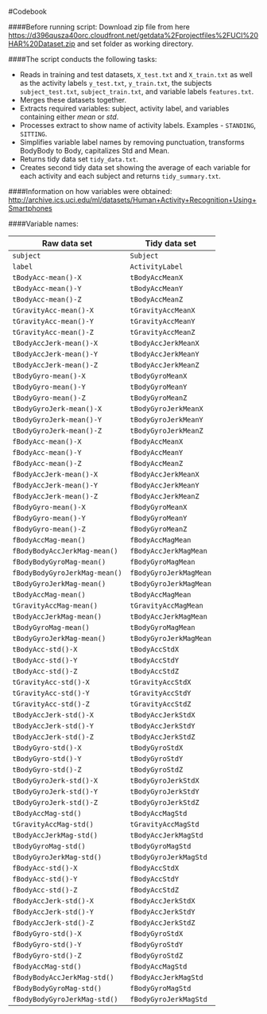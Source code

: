 #Codebook

####Before running script:
Download zip file from here <https://d396qusza40orc.cloudfront.net/getdata%2Fprojectfiles%2FUCI%20HAR%20Dataset.zip> and set folder as working directory.

####The script conducts the following tasks:

* Reads in training and test datasets, `X_test.txt` and `X_train.txt` as well as the activity labels `y_test.txt`, `y_train.txt`, the subjects `subject_test.txt`, `subject_train.txt`, and variable labels `features.txt`.
* Merges these datasets together.
* Extracts required variables: subject, activity label, and variables containing either *mean* or *std*.
* Processes extract to show name of activity labels. Examples - `STANDING`, `SITTING`.
* Simplifies variable label names by removing punctuation, transforms BodyBody to Body, capitalizes Std and Mean.
* Returns tidy data set `tidy_data.txt`.
* Creates second tidy data set showing the average of each variable for each activity and each subject and returns `tidy_summary.txt`.

####Information on how variables were obtained:
<http://archive.ics.uci.edu/ml/datasets/Human+Activity+Recognition+Using+Smartphones>

####Variable names:

 Raw data set | Tidy data set
 -------------|--------------
 `subject` | `Subject`
 `label` | `ActivityLabel`
 `tBodyAcc-mean()-X` | `tBodyAccMeanX`
 `tBodyAcc-mean()-Y` | `tBodyAccMeanY`
 `tBodyAcc-mean()-Z` | `tBodyAccMeanZ`
 `tGravityAcc-mean()-X` | `tGravityAccMeanX`
 `tGravityAcc-mean()-Y` | `tGravityAccMeanY`
 `tGravityAcc-mean()-Z` | `tGravityAccMeanZ`
 `tBodyAccJerk-mean()-X` | `tBodyAccJerkMeanX`
 `tBodyAccJerk-mean()-Y` | `tBodyAccJerkMeanY`
 `tBodyAccJerk-mean()-Z` | `tBodyAccJerkMeanZ`
 `tBodyGyro-mean()-X` | `tBodyGyroMeanX`
 `tBodyGyro-mean()-Y` | `tBodyGyroMeanY`
 `tBodyGyro-mean()-Z` | `tBodyGyroMeanZ`
 `tBodyGyroJerk-mean()-X` | `tBodyGyroJerkMeanX`
 `tBodyGyroJerk-mean()-Y` | `tBodyGyroJerkMeanY`
 `tBodyGyroJerk-mean()-Z` | `tBodyGyroJerkMeanZ`
 `fBodyAcc-mean()-X` | `fBodyAccMeanX`
 `fBodyAcc-mean()-Y` | `fBodyAccMeanY`
 `fBodyAcc-mean()-Z` | `fBodyAccMeanZ`
 `fBodyAccJerk-mean()-X` | `fBodyAccJerkMeanX`
 `fBodyAccJerk-mean()-Y` | `fBodyAccJerkMeanY`
 `fBodyAccJerk-mean()-Z` | `fBodyAccJerkMeanZ`
 `fBodyGyro-mean()-X` | `fBodyGyroMeanX`
 `fBodyGyro-mean()-Y` | `fBodyGyroMeanY`
 `fBodyGyro-mean()-Z` | `fBodyGyroMeanZ`
 `fBodyAccMag-mean()` | `fBodyAccMagMean`
 `fBodyBodyAccJerkMag-mean()` | `fBodyAccJerkMagMean`
 `fBodyBodyGyroMag-mean()` | `fBodyGyroMagMean`
 `fBodyBodyGyroJerkMag-mean()` | `fBodyGyroJerkMagMean`
 `tBodyGyroJerkMag-mean()` | `tBodyGyroJerkMagMean`
 `tBodyAccMag-mean()` | `tBodyAccMagMean`
 `tGravityAccMag-mean()` | `tGravityAccMagMean`
 `tBodyAccJerkMag-mean()` | `tBodyAccJerkMagMean`
 `tBodyGyroMag-mean()` | `tBodyGyroMagMean`
 `tBodyGyroJerkMag-mean()` | `tBodyGyroJerkMagMean`
 `tBodyAcc-std()-X` | `tBodyAccStdX`
 `tBodyAcc-std()-Y` | `tBodyAccStdY`
 `tBodyAcc-std()-Z` | `tBodyAccStdZ`
 `tGravityAcc-std()-X` | `tGravityAccStdX`
 `tGravityAcc-std()-Y` | `tGravityAccStdY`
 `tGravityAcc-std()-Z` | `tGravityAccStdZ`
 `tBodyAccJerk-std()-X` | `tBodyAccJerkStdX`
 `tBodyAccJerk-std()-Y` | `tBodyAccJerkStdY`
 `tBodyAccJerk-std()-Z` | `tBodyAccJerkStdZ`
 `tBodyGyro-std()-X` | `tBodyGyroStdX`
 `tBodyGyro-std()-Y` | `tBodyGyroStdY`
 `tBodyGyro-std()-Z` | `tBodyGyroStdZ`
 `tBodyGyroJerk-std()-X` | `tBodyGyroJerkStdX`
 `tBodyGyroJerk-std()-Y` | `tBodyGyroJerkStdY`
 `tBodyGyroJerk-std()-Z` | `tBodyGyroJerkStdZ` 
 `tBodyAccMag-std()` | `tBodyAccMagStd`
 `tGravityAccMag-std()` | `tGravityAccMagStd`
 `tBodyAccJerkMag-std()` | `tBodyAccJerkMagStd`
 `tBodyGyroMag-std()` | `tBodyGyroMagStd`
 `tBodyGyroJerkMag-std()` | `tBodyGyroJerkMagStd`
 `fBodyAcc-std()-X` | `fBodyAccStdX`
 `fBodyAcc-std()-Y` | `fBodyAccStdY`
 `fBodyAcc-std()-Z` | `fBodyAccStdZ`
 `fBodyAccJerk-std()-X` | `fBodyAccJerkStdX`
 `fBodyAccJerk-std()-Y` | `fBodyAccJerkStdY`
 `fBodyAccJerk-std()-Z` | `fBodyAccJerkStdZ`
 `fBodyGyro-std()-X` | `fBodyGyroStdX`
 `fBodyGyro-std()-Y` | `fBodyGyroStdY`
 `fBodyGyro-std()-Z` | `fBodyGyroStdZ`
 `fBodyAccMag-std()` | `fBodyAccMagStd`
 `fBodyBodyAccJerkMag-std()` | `fBodyAccJerkMagStd`
 `fBodyBodyGyroMag-std()` | `fBodyGyroMagStd`
 `fBodyBodyGyroJerkMag-std()` | `fBodyGyroJerkMagStd`